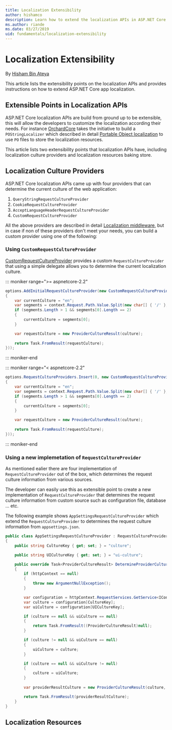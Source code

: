 ```yaml
---
title: Localization Extensibility
author: hishamco
description: Learn how to extend the localization APIs in ASP.NET Core apps.
ms.author: riande
ms.date: 03/27/2019
uid: fundamentals/localization-extensibility
---
```

# Localization Extensibility

By [Hisham Bin Ateya](https://github.com/hishamco)

This article lists the extensibility points on the localization APIs and provides instructions on how to extend ASP.NET Core app localization.

## Extensible Points in Localization APIs

ASP.NET Core localization APIs are build from ground up to be extensible, this will allow the developers to customize the localization according their needs. For instance [OrchardCore](https://github.com/orchardCMS/OrchardCore/) takes the initiative to build a `POStringLocalizer` which described in detail [Portable Object localization](fundamentals/portable-object-localization) to use `PO` files to store the localization resources.

This article lists two extensibility points that localization APIs have, including localization culture providers and localization resources baking store.

## Localization Culture Providers

ASP.NET Core localization APIs came up with four providers that can determine the current culture of the web application:

1. `QueryStringRequestCultureProvider`
2. `CookieRequestCultureProvider`
3. `AcceptLanguageHeaderRequestCultureProvider`
4. `CustomRequestCultureProvider`

All the above providers are described in detail [Localization middleware](fundamentals/localization), but in case if non of these providers don't meet your needs, you can build a custom provider using one of the following:
### Using `CustomRequestCultureProvider`

[CustomRequestCultureProvider](/dotnet/api/microsoft.aspnetcore.localization.customrequestcultureprovider?view=aspnetcore-2.1) provides a custom `RequestCultureProvider` that using a simple delegate allows you to determine the current localization culture.

::: moniker range=">= aspnetcore-2.2"

```csharp
options.AddInitialRequestCultureProvider(new CustomRequestCultureProvider(async context =>
{
    var currentCulture = "en";
    var segments = context.Request.Path.Value.Split(new char[] { '/' }, StringSplitOptions.RemoveEmptyEntries);
    if (segments.Length > 1 && segments[0].Length == 2)
    {
        currentCulture = segments[0];
    }

    var requestCulture = new ProviderCultureResult(culture);
    
    return Task.FromResult(requestCulture);
}));
```
::: moniker-end

::: moniker range="< aspnetcore-2.2"

```csharp
options.RequestCultureProviders.Insert(0, new CustomRequestCultureProvider(async context =>
{
    var currentCulture = "en";
    var segments = context.Request.Path.Value.Split(new char[] { '/' }, StringSplitOptions.RemoveEmptyEntries);
    if (segments.Length > 1 && segments[0].Length == 2)
    {
        currentCulture = segments[0];
    }

    var requestCulture = new ProviderCultureResult(culture);
    
    return Task.FromResult(requestCulture);
}));
```
::: moniker-end

### Using a new implemetation of `RequestCultureProvider`
As mentioned ealier there are four implementation of `RequestCultureProvider` out of the box, which determines the request culture information from various sources.

The developer can easily use this as extensible point to create a new implementation of `RequestCultureProvider` that determines the request culture information from custom source such as configuration file, database ... etc.

The following example shows `AppSettingsRequestCultureProvider` which extend the `RequestCultureProvider` to determines the request culture information from `appsettings.json`.

```csharp
public class AppSettingsRequestCultureProvider : RequestCultureProvider
{
    public string CultureKey { get; set; } = "culture";

    public string UICultureKey { get; set; } = "ui-culture";

    public override Task<ProviderCultureResult> DetermineProviderCultureResult(HttpContext httpContext)
    {
        if (httpContext == null)
        {
            throw new ArgumentNullException();
        }

        var configuration = httpContext.RequestServices.GetService<IConfigurationRoot>();
        var culture = configuration[CultureKey];
        var uiCulture = configuration[UICultureKey];

        if (culture == null && uiCulture == null)
        {
            return Task.FromResult((ProviderCultureResult)null);
        }

        if (culture != null && uiCulture == null)
        {
            uiCulture = culture;
        }

        if (culture == null && uiCulture != null)
        {
            culture = uiCulture;
        }
        
        var providerResultCulture = new ProviderCultureResult(culture, uiCulture);

        return Task.FromResult(providerResultCulture);
    }
}
```

## Localization Resources